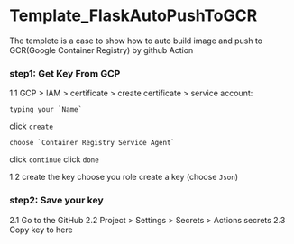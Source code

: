 # Template_FlaskAutoPushToGCR

The templete is a case to show how to auto build image and push to GCR(Google Container Registry) by github Action


### step1: Get Key From GCP

1.1 GCP > IAM > certificate > create certificate > service account:

```
typing your `Name`
```

click `create`

```
choose `Container Registry Service Agent`
```

click `continue`
click `done`

1.2 create the key
choose you role
create a key (choose `Json`)


### step2: Save your key

2.1 Go to the GitHub
2.2 Project > Settings > Secrets > Actions secrets
2.3 Copy key to here
